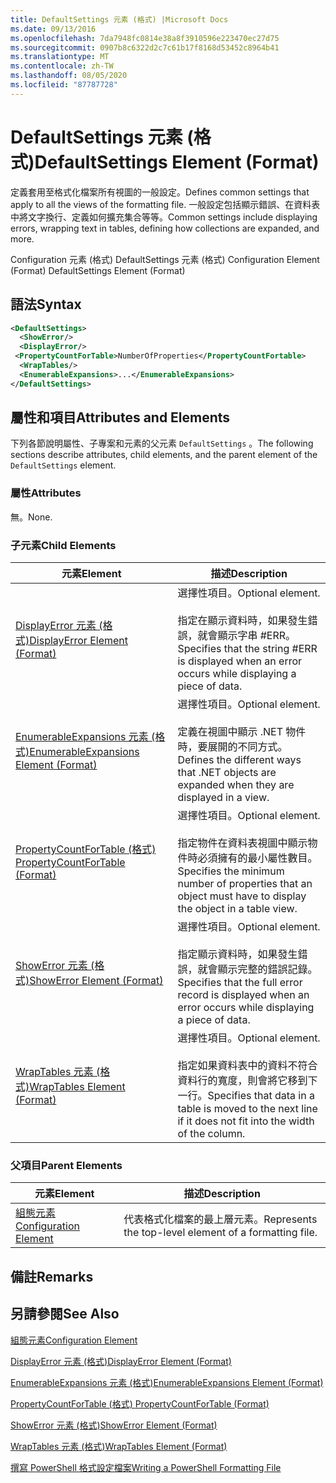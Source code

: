 ```yaml
---
title: DefaultSettings 元素 (格式) |Microsoft Docs
ms.date: 09/13/2016
ms.openlocfilehash: 7da7948fc0814e38a8f3910596e223470ec27d75
ms.sourcegitcommit: 0907b8c6322d2c7c61b17f8168d53452c8964b41
ms.translationtype: MT
ms.contentlocale: zh-TW
ms.lasthandoff: 08/05/2020
ms.locfileid: "87787728"
---
```

# <a name="defaultsettings-element-format"></a><span data-ttu-id="8e0bc-102">DefaultSettings 元素 (格式)</span><span class="sxs-lookup"><span data-stu-id="8e0bc-102">DefaultSettings Element (Format)</span></span>

<span data-ttu-id="8e0bc-103">定義套用至格式化檔案所有視圖的一般設定。</span><span class="sxs-lookup"><span data-stu-id="8e0bc-103">Defines common settings that apply to all the views of the formatting file.</span></span> <span data-ttu-id="8e0bc-104">一般設定包括顯示錯誤、在資料表中將文字換行、定義如何擴充集合等等。</span><span class="sxs-lookup"><span data-stu-id="8e0bc-104">Common settings include displaying errors, wrapping text in tables, defining how collections are expanded, and more.</span></span>

<span data-ttu-id="8e0bc-105">Configuration 元素 (格式) DefaultSettings 元素 (格式) </span><span class="sxs-lookup"><span data-stu-id="8e0bc-105">Configuration Element (Format) DefaultSettings Element (Format)</span></span>

## <a name="syntax"></a><span data-ttu-id="8e0bc-106">語法</span><span class="sxs-lookup"><span data-stu-id="8e0bc-106">Syntax</span></span>

```xml
<DefaultSettings>
  <ShowError/>
  <DisplayError/>
 <PropertyCountForTable>NumberOfProperties</PropertyCountFortable>
  <WrapTables/>
  <EnumerableExpansions>...</EnumerableExpansions>
</DefaultSettings>
```

## <a name="attributes-and-elements"></a><span data-ttu-id="8e0bc-107">屬性和項目</span><span class="sxs-lookup"><span data-stu-id="8e0bc-107">Attributes and Elements</span></span>

<span data-ttu-id="8e0bc-108">下列各節說明屬性、子專案和元素的父元素 `DefaultSettings` 。</span><span class="sxs-lookup"><span data-stu-id="8e0bc-108">The following sections describe attributes, child elements, and the parent element of the `DefaultSettings` element.</span></span>

### <a name="attributes"></a><span data-ttu-id="8e0bc-109">屬性</span><span class="sxs-lookup"><span data-stu-id="8e0bc-109">Attributes</span></span>

<span data-ttu-id="8e0bc-110">無。</span><span class="sxs-lookup"><span data-stu-id="8e0bc-110">None.</span></span>

### <a name="child-elements"></a><span data-ttu-id="8e0bc-111">子元素</span><span class="sxs-lookup"><span data-stu-id="8e0bc-111">Child Elements</span></span>

|<span data-ttu-id="8e0bc-112">元素</span><span class="sxs-lookup"><span data-stu-id="8e0bc-112">Element</span></span>|<span data-ttu-id="8e0bc-113">描述</span><span class="sxs-lookup"><span data-stu-id="8e0bc-113">Description</span></span>|
|-------------|-----------------|
|[<span data-ttu-id="8e0bc-114">DisplayError 元素 (格式)</span><span class="sxs-lookup"><span data-stu-id="8e0bc-114">DisplayError Element (Format)</span></span>](./displayerror-element-format.md)|<span data-ttu-id="8e0bc-115">選擇性項目。</span><span class="sxs-lookup"><span data-stu-id="8e0bc-115">Optional element.</span></span><br /><br /> <span data-ttu-id="8e0bc-116">指定在顯示資料時，如果發生錯誤，就會顯示字串 #ERR。</span><span class="sxs-lookup"><span data-stu-id="8e0bc-116">Specifies that the string #ERR is displayed when an error occurs while displaying a piece of data.</span></span>|
|[<span data-ttu-id="8e0bc-117">EnumerableExpansions 元素 (格式)</span><span class="sxs-lookup"><span data-stu-id="8e0bc-117">EnumerableExpansions Element (Format)</span></span>](./enumerableexpansions-element-format.md)|<span data-ttu-id="8e0bc-118">選擇性項目。</span><span class="sxs-lookup"><span data-stu-id="8e0bc-118">Optional element.</span></span><br /><br /> <span data-ttu-id="8e0bc-119">定義在視圖中顯示 .NET 物件時，要展開的不同方式。</span><span class="sxs-lookup"><span data-stu-id="8e0bc-119">Defines the different ways that .NET objects are expanded when they are displayed in a view.</span></span>|
|[<span data-ttu-id="8e0bc-120">PropertyCountForTable (格式) </span><span class="sxs-lookup"><span data-stu-id="8e0bc-120">PropertyCountForTable (Format)</span></span>](./propertycountfortable-element-format.md)|<span data-ttu-id="8e0bc-121">選擇性項目。</span><span class="sxs-lookup"><span data-stu-id="8e0bc-121">Optional element.</span></span><br /><br /> <span data-ttu-id="8e0bc-122">指定物件在資料表視圖中顯示物件時必須擁有的最小屬性數目。</span><span class="sxs-lookup"><span data-stu-id="8e0bc-122">Specifies the minimum number of properties that an object must have to display the object in a table view.</span></span>|
|[<span data-ttu-id="8e0bc-123">ShowError 元素 (格式)</span><span class="sxs-lookup"><span data-stu-id="8e0bc-123">ShowError Element (Format)</span></span>](./showerror-element-format.md)|<span data-ttu-id="8e0bc-124">選擇性項目。</span><span class="sxs-lookup"><span data-stu-id="8e0bc-124">Optional element.</span></span><br /><br /> <span data-ttu-id="8e0bc-125">指定顯示資料時，如果發生錯誤，就會顯示完整的錯誤記錄。</span><span class="sxs-lookup"><span data-stu-id="8e0bc-125">Specifies that the full error record is displayed when an error occurs while displaying a piece of data.</span></span>|
|[<span data-ttu-id="8e0bc-126">WrapTables 元素 (格式)</span><span class="sxs-lookup"><span data-stu-id="8e0bc-126">WrapTables Element (Format)</span></span>](./wraptables-element-format.md)|<span data-ttu-id="8e0bc-127">選擇性項目。</span><span class="sxs-lookup"><span data-stu-id="8e0bc-127">Optional element.</span></span><br /><br /> <span data-ttu-id="8e0bc-128">指定如果資料表中的資料不符合資料行的寬度，則會將它移到下一行。</span><span class="sxs-lookup"><span data-stu-id="8e0bc-128">Specifies that data in a table is moved to the next line if it does not fit into the width of the column.</span></span>|

### <a name="parent-elements"></a><span data-ttu-id="8e0bc-129">父項目</span><span class="sxs-lookup"><span data-stu-id="8e0bc-129">Parent Elements</span></span>

|<span data-ttu-id="8e0bc-130">元素</span><span class="sxs-lookup"><span data-stu-id="8e0bc-130">Element</span></span>|<span data-ttu-id="8e0bc-131">描述</span><span class="sxs-lookup"><span data-stu-id="8e0bc-131">Description</span></span>|
|-------------|-----------------|
|[<span data-ttu-id="8e0bc-132">組態元素</span><span class="sxs-lookup"><span data-stu-id="8e0bc-132">Configuration Element</span></span>](./configuration-element-format.md)|<span data-ttu-id="8e0bc-133">代表格式化檔案的最上層元素。</span><span class="sxs-lookup"><span data-stu-id="8e0bc-133">Represents the top-level element of a formatting file.</span></span>|

## <a name="remarks"></a><span data-ttu-id="8e0bc-134">備註</span><span class="sxs-lookup"><span data-stu-id="8e0bc-134">Remarks</span></span>

## <a name="see-also"></a><span data-ttu-id="8e0bc-135">另請參閱</span><span class="sxs-lookup"><span data-stu-id="8e0bc-135">See Also</span></span>

[<span data-ttu-id="8e0bc-136">組態元素</span><span class="sxs-lookup"><span data-stu-id="8e0bc-136">Configuration Element</span></span>](./configuration-element-format.md)

[<span data-ttu-id="8e0bc-137">DisplayError 元素 (格式)</span><span class="sxs-lookup"><span data-stu-id="8e0bc-137">DisplayError Element (Format)</span></span>](./displayerror-element-format.md)

[<span data-ttu-id="8e0bc-138">EnumerableExpansions 元素 (格式)</span><span class="sxs-lookup"><span data-stu-id="8e0bc-138">EnumerableExpansions Element (Format)</span></span>](./enumerableexpansions-element-format.md)

[<span data-ttu-id="8e0bc-139">PropertyCountForTable (格式) </span><span class="sxs-lookup"><span data-stu-id="8e0bc-139">PropertyCountForTable (Format)</span></span>](./propertycountfortable-element-format.md)

[<span data-ttu-id="8e0bc-140">ShowError 元素 (格式)</span><span class="sxs-lookup"><span data-stu-id="8e0bc-140">ShowError Element (Format)</span></span>](./showerror-element-format.md)

[<span data-ttu-id="8e0bc-141">WrapTables 元素 (格式)</span><span class="sxs-lookup"><span data-stu-id="8e0bc-141">WrapTables Element (Format)</span></span>](./wraptables-element-format.md)

[<span data-ttu-id="8e0bc-142">撰寫 PowerShell 格式設定檔案</span><span class="sxs-lookup"><span data-stu-id="8e0bc-142">Writing a PowerShell Formatting File</span></span>](./writing-a-powershell-formatting-file.md)
